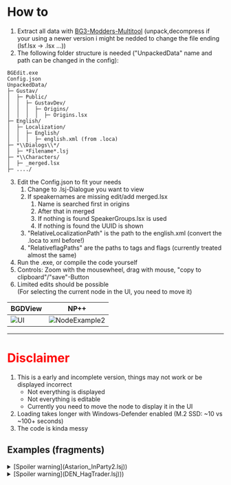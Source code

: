 # How to
1. Extract all data with [BG3-Modders-Multitool](https://github.com/ShinyHobo/BG3-Modders-Multitool/releases) (unpack,decompress if your using a newer version i might be nedded to change the file ending (lsf.lsx -> .lsx ...))
2. The following folder structure is needed ("UnpackedData" name and path can be changed in the config):
```
BGEdit.exe
Config.json
UnpackedData/
├─ Gustav/
│  ├─ Public/
│  │  ├─ GustavDev/
│  │  │  ├─ Origins/
│  │  │  │  ├─ Origins.lsx
├─ English/
│  ├─ Localization/
│  │  ├─ English/
│  │  │  ├─ english.xml (from .loca)
├─ *\\Dialogs\\*/
│  ├─ *Filename*.lsj
├─ *\\Characters/
│  ├─ _merged.lsx
├─ ..../

```

3. Edit the Config.json to fit your needs
	1. Change to .lsj-Dialogue you want to view
	2. If speakernames are missing edit/add merged.lsx 
		1. Name is searched first in origins
		2. After that in merged
		3. If nothing is found SpeakerGroups.lsx is used
		4. If nothing is found the UUID is shown
	3. "RelativeLocalizationPath" is the path to the english.xml (convert the .loca to xml before!)
	4. "RelativeflagPaths" are the paths to tags and flags (currently treated almost the same)
4. Run the .exe, or compile the code yourself
5. Controls: Zoom with the mousewheel, drag with mouse, "copy to clipboard"/"save"-Button
6. Limited edits should be possible<br> (For selecting the current node in the UI, you need to move it)

| BGDView  | NP++ |
| ------------- | ------------- |
|![UI](https://github.com/gidHog/BGDView/assets/64482285/e16e58ec-84f0-41f9-b072-5989e18bbd12) | ![NodeExample2](https://github.com/gidHog/BGDView/assets/64482285/e1b38f18-22f5-4aaa-b143-d7eb4e4a9b34)  |

---
# <span style="color:red">Disclaimer</span>

1. This is a early and incomplete version, things may not work or be displayed incorrect
   - Not everything is displayed
   - Not everything is editable
   - Currently you need to move the node to display it in the UI
3. Loading takes longer with Windows-Defender enabled (M.2 SSD: ~10 vs ~100+ seconds)
4. The code is kinda messy



## Examples (fragments)

<details>
	<summary>[Spoiler warning](Astarion_InParty2.lsj))</summary>
	Change in "Config.json": "RelativeDialoguePath" : {"path" :"Gustav\\Mods\\GustavDev\\Story\\Dialogs\\Companions\\Astarion_InParty2.lsj"},<br> 
	Some fragments of "Astarion_InParty2.lsj":<br> 
	<img src="https://github.com/gidHog/BGDView/assets/64482285/9cc794a1-5a2b-4aa0-b46a-6caa6aa14f32"><br>
	

</details>

<details>
	<summary>[Spoiler warning](DEN_HagTrader.lsj)))</summary>
	Change in "Config.json": "RelativeDialoguePath" : {"path" :"Gustav\\Mods\\Gustav\\Story\\Dialogs\\Act1\\DEN\\DEN_HagTrader.lsj"},<br> 
	<img src="https://github.com/gidHog/BGDView/assets/64482285/c229a6d9-f0f4-4c20-8141-0de74bb1ae3e">
</details>

